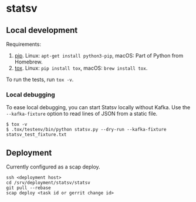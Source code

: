 # statsv

## Local development

Requirements:
1. [pip](https://pip.pypa.io/en/stable/installing/). Linux: `apt-get install python3-pip`, macOS: Part of Python from Homebrew.
2. [tox](https://tox.readthedocs.io/en/latest/). Linux: `pip install tox`, macOS: `brew install tox`.

To run the tests, run `tox -v`.

### Local debugging

To ease local debugging, you can start Statsv locally without Kafka. Use the `--kafka-fixture` option to read lines of JSON from a static file.

```
$ tox -v
$ .tox/testenv/bin/python statsv.py --dry-run --kafka-fixture statsv_test_fixture.txt
```

## Deployment

Currently configured as a scap deploy.
```
ssh <deployment host>
cd /srv/deployment/statsv/statsv
git pull --rebase
scap deploy <task id or gerrit change id>
```
